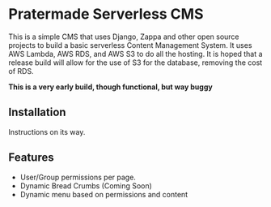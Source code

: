 # Pratermade Serverless CMS

This is a simple CMS that uses Django, Zappa and other open source projects to build a basic serverless Content Management System.
It uses AWS Lambda, AWS RDS, and AWS S3 to do all the hosting. It is hoped that a release build will allow for the use of S3 for the database, removing the cost of RDS.

**This is a very early build, though functional, but way buggy**
## Installation

Instructions on its way.

## Features

- User/Group permissions per page.
- Dynamic Bread Crumbs (Coming Soon)
- Dynamic menu based on permissions and content 

 